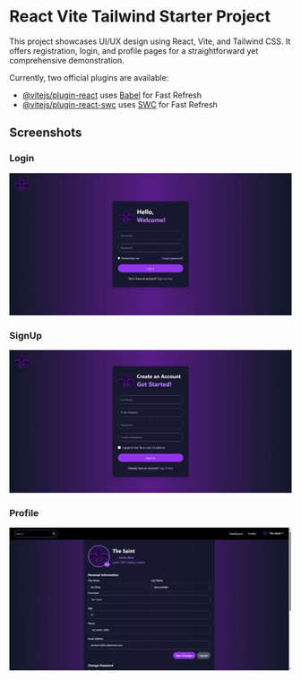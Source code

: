 # React Vite Tailwind Starter Project

This project showcases UI/UX design using React, Vite, and Tailwind CSS. It offers registration, login, and profile pages for a straightforward yet comprehensive demonstration.

Currently, two official plugins are available:

- [@vitejs/plugin-react](https://github.com/vitejs/vite-plugin-react/blob/main/packages/plugin-react/README.md) uses [Babel](https://babeljs.io/) for Fast Refresh
- [@vitejs/plugin-react-swc](https://github.com/vitejs/vite-plugin-react-swc) uses [SWC](https://swc.rs/) for Fast Refresh

## Screenshots
### Login 
![Login](./src/assets/login.jpeg)

### SignUp 
![Registration](./src/assets/signup.jpeg)

### Profile
![Profile](./src/assets/profile.jpeg)
